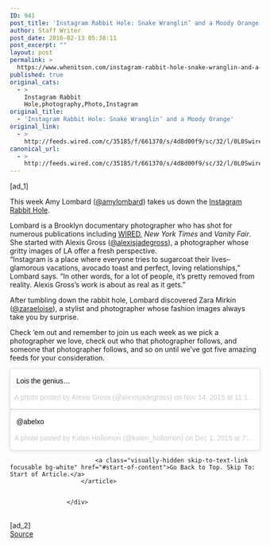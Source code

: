 ```yaml
---
ID: 941
post_title: 'Instagram Rabbit Hole: Snake Wranglin’ and a Moody Orange'
author: Staff Writer
post_date: 2016-02-13 05:38:11
post_excerpt: ""
layout: post
permalink: >
  https://www.whenitson.com/instagram-rabbit-hole-snake-wranglin-and-a-moody-orange/
published: true
original_cats:
  - >
    Instagram Rabbit
    Hole,photography,Photo,Instagram
original_title:
  - 'Instagram Rabbit Hole: Snake Wranglin’ and a Moody Orange'
original_link:
  - >
    http://feeds.wired.com/c/35185/f/661370/s/4d8d00f9/sc/32/l/0L0Swired0N0C20A160C0A20Cinstagram0Erabbit0Ehole0Esnake0Ewranglin0Eand0Ea0Emoody0Eorange0C/story01.htm
canonical_url:
  - >
    http://feeds.wired.com/c/35185/f/661370/s/4d8d00f9/sc/32/l/0L0Swired0N0C20A160C0A20Cinstagram0Erabbit0Ehole0Esnake0Ewranglin0Eand0Ea0Emoody0Eorange0C/story01.htm
---
```

 [ad_1]
<br><div id="start-of-content"><article class="content link-underline relative body-copy border-b pad-b-50" data-js="content" itemprop="articleBody" readability="43.578104138852"><p>This week Amy Lombard (<a href="https://www.instagram.com/amylombard/" target="_blank">@amylombard</a>) takes us down the <a href="http://www.wired.com/2015/07/weekly-instagram-rabbit-hole/">Instagram Rabbit Hole</a>.</p>
<p>Lombard is a Brooklyn documentary photographer who has shot for numerous publications including <a href="http://www.wired.com/2014/09/amazon-kindle-voyage/" target="_blank">WIRED</a>, <em>New York Times</em> and <em>Vanity Fair</em>. She started with Alexis Gross (<a href="https://www.instagram.com/alexisjadegross/" target="_blank">@alexisjadegross</a>), a photographer whose gritty images of LA offer a fresh perspective.<br/>“Instagram is a place where everyone tries to sugarcoat their lives–glamorous vacations, avocado toast and perfect, loving relationships,” Lombard says. “In other words, for a lot of people, it’s pretty removed from reality. Alexis Gross’s work is about as real as it gets.” </p>
<p>After tumbling down the rabbit hole, Lombard discovered Zara Mirkin (<a href="https://www.instagram.com/zaraeloise/" target="_blank">@zaraeloise</a>), a stylist and photographer whose fashion images always take you by surprise.</p>
<p>Check ’em out and remember to join us each week as we pick a photographer we love, check out who that photographer follows, and someone that photographer follows, and so on until we’ve got five amazing feeds for your consideration.</p>
<blockquote class="instagram-media" data-instgrm-captioned="" data-instgrm-version="6" style=" background:#FFF; border:0; border-radius:3px; box-shadow:0 0 1px 0 rgba(0,0,0,0.5),0 1px 10px 0 rgba(0,0,0,0.15); margin: 1px; max-width:658px; padding:0; width:99.375%; width:-webkit-calc(100% - 2px); width:calc(100% - 2px);" readability="-16.772727272727"><div style="padding:8px;" readability="6.5454545454545">

<p style=" margin:8px 0 0 0; padding:0 4px;"> <a href="https://www.instagram.com/p/-E6FPGEoqE/" style=" color:#000; font-family:Arial,sans-serif; font-size:14px; font-style:normal; font-weight:normal; line-height:17px; text-decoration:none; word-wrap:break-word;" target="_blank">Lois the genius…</a></p>
<p style=" color:#c9c8cd; font-family:Arial,sans-serif; font-size:14px; line-height:17px; margin-bottom:0; margin-top:8px; overflow:hidden; padding:8px 0 7px; text-align:center; text-overflow:ellipsis; white-space:nowrap;">A photo posted by Alexis Gross (@alexisjadegross) on <time style=" font-family:Arial,sans-serif; font-size:14px; line-height:17px;" datetime="2015-11-14T19:17:57+00:00">Nov 14, 2015 at 11:17am PST</time></p>
</div>
</blockquote>

<blockquote class="instagram-media" data-instgrm-version="6" style=" background:#FFF; border:0; border-radius:3px; box-shadow:0 0 1px 0 rgba(0,0,0,0.5),0 1px 10px 0 rgba(0,0,0,0.15); margin: 1px; max-width:658px; padding:0; width:99.375%; width:-webkit-calc(100% - 2px); width:calc(100% - 2px);" readability="-8.4246575342466">
</blockquote>

<blockquote class="instagram-media" data-instgrm-captioned="" data-instgrm-version="6" style=" background:#FFF; border:0; border-radius:3px; box-shadow:0 0 1px 0 rgba(0,0,0,0.5),0 1px 10px 0 rgba(0,0,0,0.15); margin: 1px; max-width:658px; padding:0; width:99.375%; width:-webkit-calc(100% - 2px); width:calc(100% - 2px);" readability="-18.850574712644"><div style="padding:8px;" readability="7.3563218390805">

<p style=" margin:8px 0 0 0; padding:0 4px;"> <a href="https://www.instagram.com/p/-xm0hMlHwD/" style=" color:#000; font-family:Arial,sans-serif; font-size:14px; font-style:normal; font-weight:normal; line-height:17px; text-decoration:none; word-wrap:break-word;" target="_blank">@abelxo</a></p>
<p style=" color:#c9c8cd; font-family:Arial,sans-serif; font-size:14px; line-height:17px; margin-bottom:0; margin-top:8px; overflow:hidden; padding:8px 0 7px; text-align:center; text-overflow:ellipsis; white-space:nowrap;">A photo posted by Kalen Hollomon (@kalen_hollomon) on <time style=" font-family:Arial,sans-serif; font-size:14px; line-height:17px;" datetime="2015-12-02T03:55:28+00:00">Dec 1, 2015 at 7:55pm PST</time></p>
</div>
</blockquote>

<blockquote class="instagram-media" data-instgrm-captioned="" data-instgrm-version="6" style=" background:#FFF; border:0; border-radius:3px; box-shadow:0 0 1px 0 rgba(0,0,0,0.5),0 1px 10px 0 rgba(0,0,0,0.15); margin: 1px; max-width:658px; padding:0; width:99.375%; width:-webkit-calc(100% - 2px); width:calc(100% - 2px);" readability="-15.840909090909">
</blockquote>

<blockquote class="instagram-media" data-instgrm-captioned="" data-instgrm-version="6" style=" background:#FFF; border:0; border-radius:3px; box-shadow:0 0 1px 0 rgba(0,0,0,0.5),0 1px 10px 0 rgba(0,0,0,0.15); margin: 1px; max-width:658px; padding:0; width:99.375%; width:-webkit-calc(100% - 2px); width:calc(100% - 2px);" readability="-14.711764705882">
</blockquote>

							<a class="visually-hidden skip-to-text-link focusable bg-white" href="#start-of-content">Go Back to Top. Skip To: Start of Article.</a>
						</article>


					</div>
<br>[ad_2]
<br><a href="http://feeds.wired.com/c/35185/f/661370/s/4d8d00f9/sc/32/l/0L0Swired0N0C20A160C0A20Cinstagram0Erabbit0Ehole0Esnake0Ewranglin0Eand0Ea0Emoody0Eorange0C/story01.htm">Source </a>